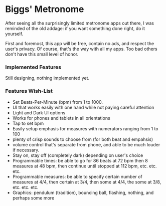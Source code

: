 # Biggs' Metronome
After seeing all the surprisingly limited metronome apps out there, I was reminded of the old addage: if you want something done right, do it yourself.

First and foremost, this app will be free, contain no ads, and respect the user's privacy.  Of course, that's the way with all my apps.  Too bad others don't have this small level of honor.

### Implemented Features
Still designing, nothing implemented yet.

### Features Wish-List
- Set Beats-Per-Minute (bpm) from 1 to 1000.
- UI that works easily with one hand while not paying careful attention
- Light and Dark UI options
- Works for phones and tablets in all orientations
- Tap to set bpm
- Easily setup emphasis for measures with numerators ranging from 1 to 100
- plenty of crisp sounds to choose from (for both beat and empahsis)
- volume control that's separate from phone, and able to be much louder if necessary.
- Stay on, stay off (completely dark) depending on user's choice
- Programmable times: be able to go for 86 beats at 72 bpm then 8 measures at 48 bpm, then continue until stopped at 112 bpm, etc. etc. etc.
- Programmable measures: be able to specify certain number of measures at 4/4, then certain at 3/4, then some at 4/4, the some at 3/8, etc. etc. etc.
- Graphics: pendulum (tradition), bouncing ball, flashing, nothing, and perhaps some more
